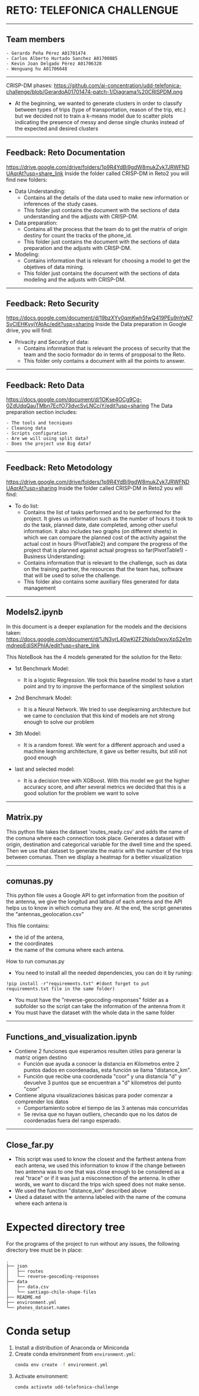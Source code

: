 # RETO: TELEFONICA CHALLENGUE

----------------------------------------------------------------------------------------------------------------------------------------------------

## Team members

	- Gerardo Peña Pérez A01701474
	- Carlos Alberto Hurtado Sanchez A01700885
	- Kevin Joan Delgado Pérez A01706328
	- Wenguang hu A01706648
----------------------------------------------------------------------------------------------------------------------------------------------------
CRISP-DM phases:
https://github.com/ai-concentration/udd-telefonica-challenge/blob/GerardoA01701474-patch-1/Diagrama%20CRISPDM.png

- At the beginning, we wanted to generate clusters in order to classify between types of trips (type of transportation, reason of the trip, etc.)
but we decided not to train a k-means model due to scatter plots indicating the presence of messy and dense single chunks instead of the expected and desired  clusters


-----------------------------------------------------------------------------------------------------------------------------------------------------
## Feedback: Reto Documentation
https://drive.google.com/drive/folders/1p9R4YdBi9gdW8mukZyk7JRWFNDUAqrAt?usp=share_link
Inside the folder called CRISP-DM in Reto2 you will find new folders:

- Data Understanding:
	- Contains all the details of the data used to make new information or inferences of the study cases.
	- This folder just contains the document with the sections of data understanding and the adjusts with CRISP-DM.
- Data preparation:
	- Contains all the process that the team do to get the matrix of origin destiny for count the tracks of the phone_id.
	- This folder just contains the document with the sections of data preparation and the adjusts with CRISP-DM.
- Modeling:
	- Contains information that is relevant for choosing a model to get the objetives of data mining.
	- This folder just contains the document with the sections of data modeling and the adjusts with CRISP-DM.
-----------------------------------------------------------------------------------------------------------------------------------------------------
## Feedback: Reto Security
https://docs.google.com/document/d/19bzXYv0qmKwh5fwQ419PEu9nYqN7SvClEHKyyjYAtAc/edit?usp=sharing
Inside the Data preparation in Google drive, you will find:

- Privacity and Security of data:
	- Contains information that is relevant the process of security that the team and the socio formador do in terms of propposal to the Reto.
	- This folder only contains a document with all the points to answer.
-----------------------------------------------------------------------------------------------------------------------------------------------------
## Feedback: Reto Data
https://docs.google.com/document/d/1OKse4OCg9Cg-0ZdUdqQauTMbn7EcfO73dvcSvLNCciY/edit?usp=sharing
The Data preparation section includes:

	- The tools and tecniques
	- Cleaning data
	- Scripts configuration
	- Are we will using split data?
	- Does the project use Big data?
	
-----------------------------------------------------------------------------------------------------------------------------------------------
## Feedback: Reto Metodology 
https://drive.google.com/drive/folders/1p9R4YdBi9gdW8mukZyk7JRWFNDUAqrAt?usp=sharing
Inside the folder called CRISP-DM in Reto2 you will find:

- To do list:
	- Contains the list of tasks performed and to be performed for the project. It gives us information such as the number of hours it took to do the task,
	planned date, date completed, among other useful information. It also includes two graphs (on different sheets) in which we can
	compare the planned cost of the activity against the actual cost in hours (PivotTable2) and compare the progress of the project that is planned
	against actual progress so far(PivotTable1)
-Business Understanding:
	- Contains information that is relevant to the challenge, such as data on the training partner, the resources that the team has,
	software that will be used to solve the challenge.
	- This folder also contains some auxiliary files generated for data management
----------------------------------------------------------------------------------------------------------------------------------------------------
## Models2.ipynb
In this document is a deeper explanation for the models and the decisions taken: 
https://docs.google.com/document/d/1JN3yrL40wKIZF2NxIs0wxvXpS2e1mmdnepEdiSKPhIA/edit?usp=share_link 

This NoteBook has the 4 models generated for the solution for the Reto:
- 1st Benchmark Model:
	- It is a logistic Regression. We took this baseline model to have a start point and try to improve the performance of the simpliest solution
- 2nd Benchmark Model:
	- It is a Neural Network. We tried to use deeplearning architecture but we came to conclusion that this kind of models are not strong enough to solve
	our problem
	
- 3th Model:
	- It is a random forest. We went for a different approach and used a machine learning architecture, it gave us better results, but still not good enough
- last and selected model:
	- It is a decision tree with XGBoost. With this model we got the higher accuracy score, and after several metrics we decided that this is a good solution
	for the problem we want to solve

----------------------------------------------------------------------------------------------------------------------------------------------------

## Matrix.py 

This python file takes the dataset 'routes_ready.csv' and adds the name of the comuna where each connection took place.
Generates a dataset with origin, destination and categorical variable for the dwell time and the speed.
Then we use that dataset to generate the matrix with the number of the trips between comunas. Then we display a heatmap for a better visualization 

----------------------------------------------------------------------------------------------------------------------------------------------------

## comunas.py

This python file uses a Google API to get information from the position of the antenna,
we give the longitud and latitud of each antena and the API helps us to know in which 
comuna they are. At the end, the script generates the "antennas_geolocation.csv"

This file contains:
- the id of the antena,
- the coordinates
- the name of the comuna where each antena. 

How to run comunas.py

- You need to install all the needed dependencies, you can do it by runing:
```
!pip install -r"requirements.txt" #(dont forget to put requirements.txt file in the same folder)
```
- You must have the "reverse-geocoding-responses" folder as a subfolder so the script can take the information
	of the antenna from it
- You must have the dataset with the whole data in the same folder

-------------------------------------------------------------------------------------------------------------------------------------------------------
## Functions_and_visualization.ipynb

- Contiene 2 funciones que esperamos resulten útiles para generar la matriz origen destino
	- Función que ayuda a conocer la distancia en Kilometros entre 2 puntos dados en coordenadas, esta función se llama "distance_km". 
	- Función que recibe una coordenada "coor" y una distancia "d" y devuelve 3 puntos que se encuentran a "d" kilometros del punto "coor"
- Contiene alguna visualizaciones básicas para poder comenzar a comprender los datos
	- Comportamiento sobre el tiempo de las 3 antenas más concurridas
	- Se revisa que no hayan outliers, checando que no los datos de coordenadas fuera del rango esperado.
---------------------------------------------------------------------------------------------------------------------------------------------------------
## Close_far.py

- This script was used to know the closest and the farthest antena from each antena, we used this information to know if the change between two antenna 
was to one that was close enough to be considered as a real "trace" or if it was just a misconnection of the antenna. In other words, we want to
discard the trips wich speed does not make sense.
- We used the function "distance_km" described above
- Used a dataset with the antenna labeled with the name of the comuna where each antena is

# Expected directory tree
For the programs of the project to run without any issues, the 
following directory tree must be in place:
```
.
├── json
│   ├── routes
│   └── reverse-geocoding-responses
├── data
│   ├── data.csv
│   └── santiago-chile-shape-files
├── README.md
├── environment.yml
└── phones_dataset.names
```

# Conda setup
1. Install a distribution of Anaconda or Miniconda
2. Create conda environment from `environment.yml`:
	```sh
	conda env create -f environment.yml
	```
3. Activate environment:
	```sh
	conda activate udd-telefonica-challenge
	```
